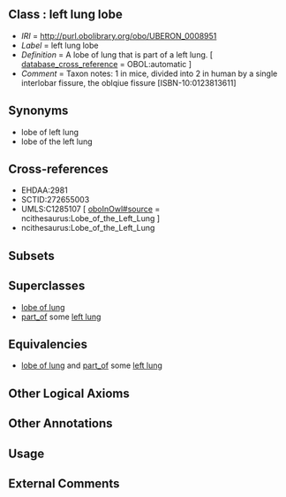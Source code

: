 
## Class : left lung lobe

 * *IRI* = http://purl.obolibrary.org/obo/UBERON_0008951
 * *Label* = left lung lobe
 * *Definition* = A lobe of lung that is part of a left lung. [ [database_cross_reference](../../ef/oboInOwl#hasDbXref.md) = OBOL:automatic ]
 * *Comment* = Taxon notes: 1 in mice, divided into 2 in human by a single interlobar fissure, the oblqiue fissure [ISBN-10:0123813611]

## Synonyms

 * lobe of left lung
 * lobe of the left lung

## Cross-references

 * EHDAA:2981
 * SCTID:272655003
 * UMLS:C1285107 [ [oboInOwl#source](../../ce/oboInOwl#source.md) = ncithesaurus:Lobe_of_the_Left_Lung ]
 * ncithesaurus:Lobe_of_the_Left_Lung

## Subsets


## Superclasses

 * [lobe of lung](../../UBERON/01/UBERON_0000101.md)
 * [part_of](../../BFO/50/BFO_0000050.md) some [left lung](../../UBERON/68/UBERON_0002168.md)

## Equivalencies

 * [lobe of lung](../../UBERON/01/UBERON_0000101.md) and [part_of](../../BFO/50/BFO_0000050.md) some [left lung](../../UBERON/68/UBERON_0002168.md)

## Other Logical Axioms


## Other Annotations


## Usage


## External Comments

